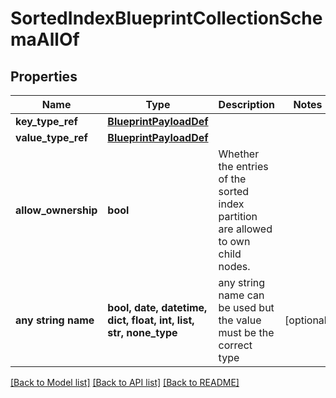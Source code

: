 # SortedIndexBlueprintCollectionSchemaAllOf


## Properties
Name | Type | Description | Notes
------------ | ------------- | ------------- | -------------
**key_type_ref** | [**BlueprintPayloadDef**](BlueprintPayloadDef.md) |  | 
**value_type_ref** | [**BlueprintPayloadDef**](BlueprintPayloadDef.md) |  | 
**allow_ownership** | **bool** | Whether the entries of the sorted index partition are allowed to own child nodes. | 
**any string name** | **bool, date, datetime, dict, float, int, list, str, none_type** | any string name can be used but the value must be the correct type | [optional]

[[Back to Model list]](../README.md#documentation-for-models) [[Back to API list]](../README.md#documentation-for-api-endpoints) [[Back to README]](../README.md)


